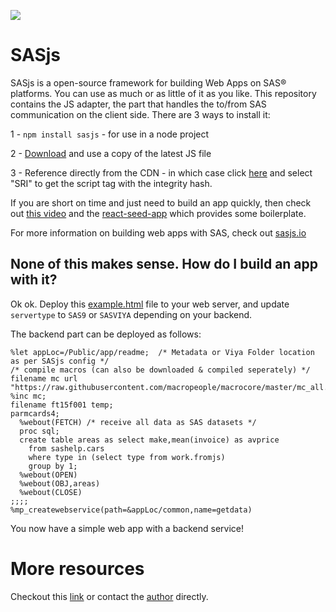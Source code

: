 [![](https://data.jsdelivr.com/v1/package/npm/sasjs/badge)](https://www.jsdelivr.com/package/npm/sasjs)

# SASjs

SASjs is a open-source framework for building Web Apps on SAS® platforms. You can use as much or as little of it as you like. This repository contains the JS adapter, the part that handles the to/from SAS communication on the client side. There are 3 ways to install it:

1 - `npm install sasjs` - for use in a node project

2 - [Download](https://cdn.jsdelivr.net/npm/sasjs/index.js) and use a copy of the latest JS file

3 - Reference directly from the CDN - in which case click [here](https://www.jsdelivr.com/package/npm/sasjs?tab=collection) and select "SRI" to get the script tag with the integrity hash.

If you are short on time and just need to build an app quickly, then check out [this video](https://vimeo.com/393161794) and the [react-seed-app](https://github.com/macropeople/react-seed-app) which provides some boilerplate.

For more information on building web apps with SAS, check out [sasjs.io](https://sasjs.io)


## None of this makes sense.  How do I build an app with it?

Ok ok.  Deploy this [example.html](https://github.com/macropeople/sasjs/blob/master/example.html) file to your web server, and update `servertype` to `SAS9` or `SASVIYA` depending on your backend.

The backend part can be deployed as follows:

```
%let appLoc=/Public/app/readme;  /* Metadata or Viya Folder location as per SASjs config */
/* compile macros (can also be downloaded & compiled seperately) */
filename mc url "https://raw.githubusercontent.com/macropeople/macrocore/master/mc_all.sas";
%inc mc; 
filename ft15f001 temp;
parmcards4;
  %webout(FETCH) /* receive all data as SAS datasets */
  proc sql;
  create table areas as select make,mean(invoice) as avprice
    from sashelp.cars
    where type in (select type from work.fromjs)
    group by 1;
  %webout(OPEN)
  %webout(OBJ,areas)
  %webout(CLOSE)
;;;;
%mp_createwebservice(path=&appLoc/common,name=getdata)
```

You now have a simple web app with a backend service!

# More resources

Checkout this [link](https://sasjs.io/training/resources/) or contact the [author](https://www.linkedin.com/in/allanbowe/) directly.